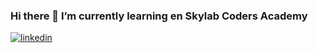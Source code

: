 ### Hi there 👋  I’m currently learning en Skylab Coders Academy

[<img src="https://trello-attachments.s3.amazonaws.com/5f6c74a4a4db4d2f90868910/5f6c76da9b032e8f52751327/fcfb7216c812ec4a21a797126f17e3a7/linkedin-black.svg" witdth="50px" heigth="50px" alt="linkedin"/>](https://www.linkedin.com/in/esthermorillo/)

<!--
**EstherMorillo/EstherMorillo** is a ✨ _special_ ✨ repository because its `README.md` (this file) appears on your GitHub profile.

Here are some ideas to get you started:

- 🔭 I’m currently working on ...
- 🌱 I’m currently learning ...
- 👯 I’m looking to collaborate on ...
- 🤔 I’m looking for help with ...
- 💬 Ask me about ...
- 📫 How to reach me: ...
- 😄 Pronouns: ...
- ⚡ Fun fact: ...
-->
